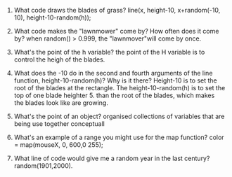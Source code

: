 1. What code draws the blades of grass?
  line(x, height-10, x+random(-10, 10), height-10-random(h));
2. What code makes the "lawnmower" come by? How often does it come by?
 when random() > 0.999, the "lawnmover"will come by once.
3. What's the point of the h variable?
  the point of the H variable is to control the heigh of the blades.
4. What does the -10 do in the second and fourth arguments of the line function, height-10-random(h)? Why is it there?
  Height-10 is to set the root of the blades at the rectangle. The height-10-random(h) is to set the top of one blade heighter 5. than the root of the blades, which makes the blades look like are growing.


1. What's the point of an object?
 organised collections of variables that are being use together conceptuall
2. What's an example of a range you might use for the map function?
  color = map(mouseX, 0, 600,0 255);
3. What line of code would give me a random year in the last century?
  random(1901,2000).
